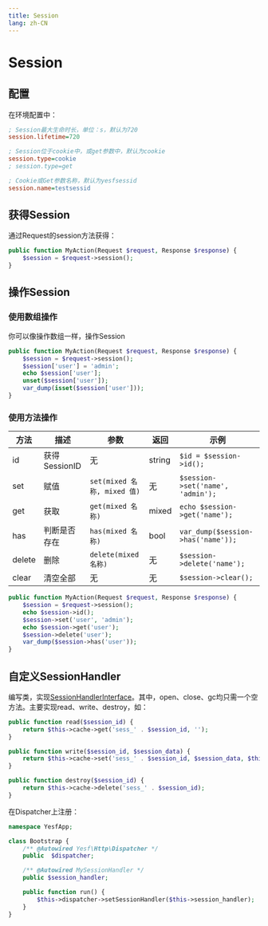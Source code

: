 ```yaml
---
title: Session
lang: zh-CN
---
```


# Session

## 配置

在环境配置中：

```ini
; Session最大生命时长，单位：s，默认为720
session.lifetime=720

; Session位于cookie中，或get参数中，默认为cookie
session.type=cookie
; session.type=get

; Cookie或Get参数名称，默认为yesfsessid
session.name=testsessid
```

## 获得Session

通过Request的session方法获得：

```php
public function MyAction(Request $request, Response $response) {
	$session = $request->session();
}
```

## 操作Session

### 使用数组操作

你可以像操作数组一样，操作Session

```php
public function MyAction(Request $request, Response $response) {
	$session = $request->session();
	$session['user'] = 'admin';
	echo $session['user'];
	unset($session['user']);
	var_dump(isset($session['user']));
}
```

### 使用方法操作

| 方法 | 描述 | 参数 | 返回 | 示例 |
| --- | ---- | --- | --- | ---- |
| id | 获得SessionID | 无 | string | `$id = $session->id();` | 
| set | 赋值 | `set(mixed 名称, mixed 值)` | 无 | `$session->set('name', 'admin');` |
| get | 获取 | `get(mixed 名称)` | mixed | `echo $session->get('name');` |
| has | 判断是否存在 | `has(mixed 名称)` | bool | `var_dump($session->has('name'));` |
| delete | 删除 | `delete(mixed 名称)` | 无 | `$session->delete('name');` |
| clear | 清空全部 | 无 | 无 | `$session->clear();` |

```php
public function MyAction(Request $request, Response $response) {
	$session = $request->session();
	echo $session->id();
	$session->set('user', 'admin');
	echo $session->get('user');
	$session->delete('user');
	var_dump($session->has('user'));
}
```

## 自定义SessionHandler

编写类，实现[SessionHandlerInterface](https://www.php.net/manual/zh/class.sessionhandlerinterface.php)。其中，open、close、gc均只需一个空方法。主要实现read、write、destroy，如：

```php
public function read($session_id) {
	return $this->cache->get('sess_' . $session_id, '');
}

public function write($session_id, $session_data) {
	return $this->cache->set('sess_' . $session_id, $session_data, $this->lifetime);
}

public function destroy($session_id) {
	return $this->cache->delete('sess_' . $session_id);
}
```

在Dispatcher上注册：

```php
namespace YesfApp;

class Bootstrap {
	/** @Autowired Yesf\Http\Dispatcher */
	public  $dispatcher;

	/** @Autowired MySessionHandler */
	public $session_handler;

	public function run() {
		$this->dispatcher->setSessionHandler($this->session_handler);
	}
}
```